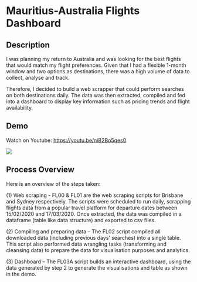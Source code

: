 # Mauritius-Australia Flights Dashboard
## Description

I was planning my return to Australia and was looking for the best flights that would match my flight preferences. Given that I had a flexible 1-month window and two options as destinations, there was a high volume of data to collect, analyse and track.

Therefore, I decided to build a web scrapper that could perform searches on both destinations daily. The data was then extracted, compiled and fed into a dashboard to display key information such as pricing trends and flight availability.


## Demo

Watch on Youtube: https://youtu.be/niB2Bo5qes0

![](Dash-Demo-20200126-323pm.gif)

## Process Overview

Here is an overview of the steps taken:

(1)	Web scraping - FL00 & FL01 are the web scraping scripts for Brisbane and Sydney respectively. The scripts were scheduled to run daily, scrapping flights data from a popular travel platform for departure dates between 15/02/2020 and 17/03/2020.  Once extracted, the data was compiled in a dataframe (table like data structure) and exported to csv files.

(2)	Compiling and preparing data – The FL02 script compiled all downloaded data (including previous days’ searches) into a single table. This script also performed data wrangling tasks (transforming and cleansing data) to prepare the data for visualisation purposes and analytics. 

(3)	Dashboard – The FL03A script builds an interactive dashboard, using the data generated by step 2 to generate the visualisations and table as shown in the demo.
